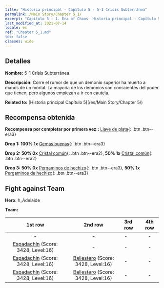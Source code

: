 ```yaml
---
title: "Historia principal - Capítulo 5 - 5-1 Crisis Subterránea"
permalink: /Main Story/Chapter 5_1/
excerpt: "Capítulo 5 - 1. Era of Chaos  Historia principal - Capítulo 5_1. 5-1 Crisis Subterránea"
last_modified_at: 2021-07-14
locale: es
ref: "Chapter 5_1.md"
toc: false
classes: wide
---
```


## Detalles

 **Nombre:** 5-1 Crisis Subterránea

 **Descripción:** Corre el rumor de que un demonio superior ha muerto a manos de un mortal. La mayoría de los demonios son conscientes del poder que tienen, pero algunos empiezan a ir con cautela.

 **Related to:** [Historia principal Capítulo 5](/es/Main Story/Chapter 5/)

## Recompensa obtenida

 **Recompensa por completar por primera vez::** [Llave de plata](/ItemsES/con_693/){: .btn .btn--era3}

 **Drop 1:** **100% 1x** [Gemas buenas](/ItemsES/mat_16/){: .btn .btn--era3}

 **Drop 2:** **50% 0x** [Cristal común](/ItemsES/mat_11/){: .btn .btn--era2}, **50% 1x** [Cristal común](/ItemsES/mat_11/){: .btn .btn--era2}

 **Drop 3:** **50% 0x** [Pergaminos de hechizo](/ItemsES/con_694/){: .btn .btn--era3}, **50% 1x** [Pergaminos de hechizo](/ItemsES/con_694/){: .btn .btn--era3}


## Fight against Team
 **Hero:** h_Adelaide

 **Team:**


  | 1st row | 2nd row | 3rd row | 4th row |
  |:----:|:----:|:----|:----:|
  | - | - | - | - |
  | [Espadachín](/es/units/Swordsman/) (Score: 3428, Level:16)  | - | - | - |
  | [Espadachín](/es/units/Swordsman/) (Score: 3428, Level:16)  | [Ballestero](/es/units/Marksman/) (Score: 3428, Level:16)  | - | - |
  | [Espadachín](/es/units/Swordsman/) (Score: 3428, Level:16)  | [Ballestero](/es/units/Marksman/) (Score: 3428, Level:16)  | - | - |


